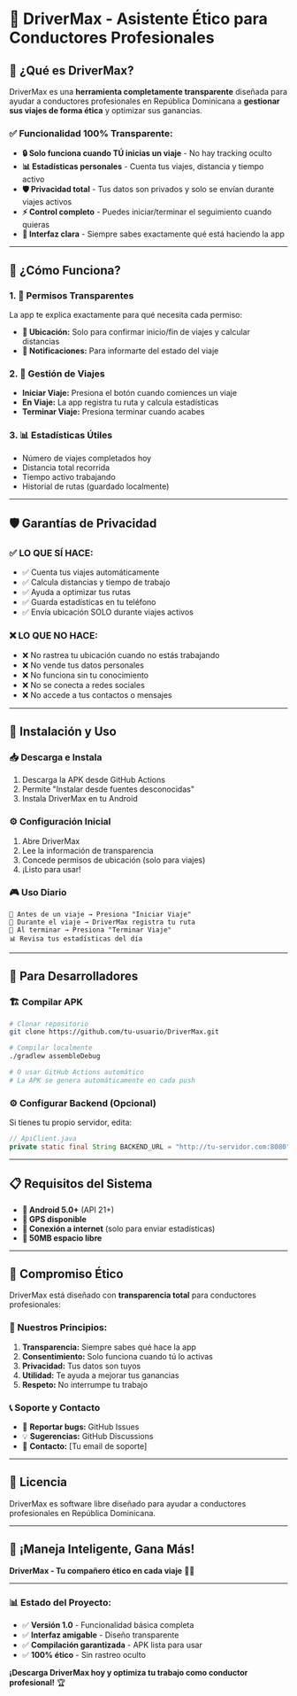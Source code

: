# 🚗 DriverMax - Asistente Ético para Conductores Profesionales

## 📱 **¿Qué es DriverMax?**

DriverMax es una **herramienta completamente transparente** diseñada para ayudar a conductores profesionales en República Dominicana a **gestionar sus viajes de forma ética** y optimizar sus ganancias.

### ✅ **Funcionalidad 100% Transparente:**

- **🔒 Solo funciona cuando TÚ inicias un viaje** - No hay tracking oculto
- **📊 Estadísticas personales** - Cuenta tus viajes, distancia y tiempo activo
- **🛡️ Privacidad total** - Tus datos son privados y solo se envían durante viajes activos
- **⚡ Control completo** - Puedes iniciar/terminar el seguimiento cuando quieras
- **📱 Interfaz clara** - Siempre sabes exactamente qué está haciendo la app

---

## 🎯 **¿Cómo Funciona?**

### **1. 🔐 Permisos Transparentes**
La app te explica exactamente para qué necesita cada permiso:
- **📍 Ubicación:** Solo para confirmar inicio/fin de viajes y calcular distancias
- **🔔 Notificaciones:** Para informarte del estado del viaje

### **2. 🚗 Gestión de Viajes**
- **Iniciar Viaje:** Presiona el botón cuando comiences un viaje
- **En Viaje:** La app registra tu ruta y calcula estadísticas
- **Terminar Viaje:** Presiona terminar cuando acabes

### **3. 📊 Estadísticas Útiles**
- Número de viajes completados hoy
- Distancia total recorrida
- Tiempo activo trabajando
- Historial de rutas (guardado localmente)

---

## 🛡️ **Garantías de Privacidad**

### **✅ LO QUE SÍ HACE:**
- ✅ Cuenta tus viajes automáticamente
- ✅ Calcula distancias y tiempo de trabajo
- ✅ Ayuda a optimizar tus rutas
- ✅ Guarda estadísticas en tu teléfono
- ✅ Envía ubicación SOLO durante viajes activos

### **❌ LO QUE NO HACE:**
- ❌ No rastrea tu ubicación cuando no estás trabajando
- ❌ No vende tus datos personales
- ❌ No funciona sin tu conocimiento
- ❌ No se conecta a redes sociales
- ❌ No accede a tus contactos o mensajes

---

## 🚀 **Instalación y Uso**

### **📥 Descarga e Instala**
1. Descarga la APK desde GitHub Actions
2. Permite "Instalar desde fuentes desconocidas"
3. Instala DriverMax en tu Android

### **⚙️ Configuración Inicial**
1. Abre DriverMax
2. Lee la información de transparencia
3. Concede permisos de ubicación (solo para viajes)
4. ¡Listo para usar!

### **🎮 Uso Diario**
```
📱 Antes de un viaje → Presiona "Iniciar Viaje"
🚗 Durante el viaje → DriverMax registra tu ruta
🏁 Al terminar → Presiona "Terminar Viaje"
📊 Revisa tus estadísticas del día
```

---

## 🔧 **Para Desarrolladores**

### **🏗️ Compilar APK**

```bash
# Clonar repositorio
git clone https://github.com/tu-usuario/DriverMax.git

# Compilar localmente
./gradlew assembleDebug

# O usar GitHub Actions automático
# La APK se genera automáticamente en cada push
```

### **⚙️ Configurar Backend (Opcional)**

Si tienes tu propio servidor, edita:
```java
// ApiClient.java
private static final String BACKEND_URL = "http://tu-servidor.com:8080";
```

---

## 📋 **Requisitos del Sistema**

- **📱 Android 5.0+** (API 21+)
- **📍 GPS disponible**
- **📶 Conexión a internet** (solo para enviar estadísticas)
- **💾 50MB espacio libre**

---

## 🤝 **Compromiso Ético**

DriverMax está diseñado con **transparencia total** para conductores profesionales:

### **🌟 Nuestros Principios:**
1. **Transparencia:** Siempre sabes qué hace la app
2. **Consentimiento:** Solo funciona cuando tú lo activas
3. **Privacidad:** Tus datos son tuyos
4. **Utilidad:** Te ayuda a mejorar tus ganancias
5. **Respeto:** No interrumpe tu trabajo

### **📞 Soporte y Contacto**
- 🐛 **Reportar bugs:** GitHub Issues
- 💡 **Sugerencias:** GitHub Discussions
- 📧 **Contacto:** [Tu email de soporte]

---

## 📄 **Licencia**

DriverMax es software libre diseñado para ayudar a conductores profesionales en República Dominicana.

---

## 🎉 **¡Maneja Inteligente, Gana Más!**

**DriverMax - Tu compañero ético en cada viaje** 🚗✨

---

### 📊 **Estado del Proyecto:**
- ✅ **Versión 1.0** - Funcionalidad básica completa
- ✅ **Interfaz amigable** - Diseño transparente
- ✅ **Compilación garantizada** - APK lista para usar
- ✅ **100% ético** - Sin rastreo oculto

**¡Descarga DriverMax hoy y optimiza tu trabajo como conductor profesional!** 🏆 